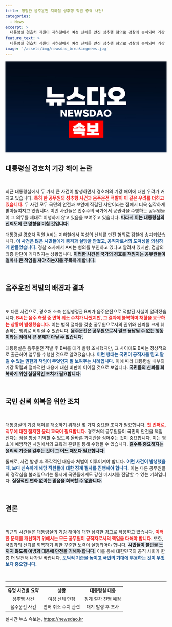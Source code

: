```yaml
---
title: 행정관 음주운전 지하철 성추행 직원 충격 사건!
categories:
  - News
excerpt: >
  대통령실 경호처 직원이 지하철에서 여성 신체를 만진 성추행 혐의로 검찰에 송치되며 기강 해이 논란이 일고 있다. 음주운전 적발 사건에 이어 불거진 이번 사건은 공직자의 신뢰성을 크게 훼손하고 있다.
feature_text: >
  대통령실 경호처 직원이 지하철에서 여성 신체를 만진 성추행 혐의로 검찰에 송치되며 기강 해이 논란이 일고 있다. 음주운전 적발 사건에 이어 불거진 이번 사건은 공직자의 신뢰성을 크게 훼손하고 있다.
image: '/assets/img/newsdao_breakingnews.jpg'
---
```


<p><img src="/assets/img/newsdao_breakingnews.jpg" alt="bookingtag 속보" /></p>

<h2 data-ke-size="size26">대통령실 경호처 기강 해이 논란</h2>

<p data-ke-size="size16">&nbsp;</p>

<p>최근 대통령실에서 두 가지 큰 사건이 발생하면서 경호처의 기강 해이에 대한 우려가 커지고 있습니다. <b><span style="color: #ee2323;">특히 한 공무원의 성추행 사건과 음주운전 적발이 이 같은 우려를 더하고 있습니다.</span></b> 두 사건 모두 국민의 안전과 보안에 직결된 사안이라는 점에서 더욱 심각하게 받아들여지고 있습니다. 이번 사건들은 민주주의 국가에서 공권력을 수행하는 공무원들이 그 의무를 제대로 이행하지 않고 있음을 보여주고 있습니다. <b><span style="background-color: #21538527;">따라서 이는 대통령실의 신뢰도에 큰 영향을 미칠 것입니다.</span></b></p>

<p>대통령실 경호처 직원 A씨는 지하철에서 여성의 신체를 만진 혐의로 검찰에 송치되었습니다. <b><span style="color: #1a5490;">이 사건은 많은 시민들에게 충격과 실망을 안겼고, 공직자로서의 도덕성을 의심하게 만들었습니다.</span></b> 경찰 조사에서 A씨는 혐의를 부인하고 있다고 알려져 있지만, 검찰의 최종 판단이 기다려지는 상황입니다. <b><span style="background-color: #21538527;">이러한 사건은 국가의 경호를 책임지는 공무원들이 얼마나 큰 책임을 져야 하는지를 주목하게 합니다.</span></b></p>

<p data-ke-size="size16">&nbsp;</p>

<h2 data-ke-size="size26">음주운전 적발의 배경과 결과</h2>

<p data-ke-size="size16">&nbsp;</p>

<p>또 다른 사건으로, 경호처 소속 선임행정관 B씨가 음주운전으로 적발된 사실이 알려졌습니다. <b><span style="color: #ee2323;">B씨는 음주 측정 중 면허 취소 수치가 나왔지만, 그 결과에 불복하며 채혈을 요구하는 상황이 발생했습니다.</span></b> 이는 법적 절차를 갖춘 공무원으로서의 권위와 신뢰를 크게 훼손하는 행위로 비춰질 수 있습니다. <b><span style="background-color: #21538527;">음주운전은 공무원으로서 결코 용납될 수 없는 행동이라는 점에서 큰 문제가 아닐 수 없습니다.</span></b></p>

<p>대통령실은 음주운전 적발 후 B씨를 대기 발령 조치했지만, 그 사이에도 B씨는 정상적으로 출근하여 업무를 수행한 것으로 알려졌습니다. <b><span style="color: #1a5490;">이런 행태는 국민이 공직자를 믿고 맡길 수 있는 권한과 책임이 무엇인지 잘 보여주는 사례입니다.</span></b> 이에 따라 대통령실 내부의 기강 확립과 절차적인 대응에 대한 비판이 이어질 것으로 보입니다. <b><span style="background-color: #21538527;">국민들의 신뢰를 회복하기 위한 실질적인 조치가 필요합니다.</span></b></p>

<p data-ke-size="size16">&nbsp;</p>

<h2 data-ke-size="size26">국민 신뢰 회복을 위한 조치</h2>

<p data-ke-size="size16">&nbsp;</p>

<p>대통령실의 기강 해이를 해소하기 위해선 몇 가지 중요한 조치가 필요합니다. <b><span style="color: #ee2323;">첫 번째로, 직무에 대한 철저한 윤리 교육이 필요합니다.</span></b> 경호처의 공무원들이 국민의 안전을 책임진다는 점을 항상 기억할 수 있도록 올바른 가치관을 심어주는 것이 중요합니다. 이는 평소에 예방적인 차원에서의 교육과 훈련을 통해 수행될 수 있습니다. <b><span style="background-color: #21538527;">갈수록 중요해지는 윤리적 기준을 갖추는 것이 그 어느 때보다 필요합니다.</span></b></p>

<p>둘째로, 사건 발생 후 즉각적인 대응과 처벌이 이루어져야 합니다. <b><span style="color: #1a5490;">이런 사건이 발생했을 때, 보다 신속하게 해당 직원들에 대한 징계 절차를 진행해야 합니다.</span></b> 이는 다른 공무원들의 경각심을 불러일으키는 동시에 국민들에게도 강한 메시지를 전달할 수 있는 기회입니다. <b><span style="background-color: #21538527;">실질적인 변화 없이는 믿음을 회복할 수 없습니다.</span></b></p>

<p data-ke-size="size16">&nbsp;</p>

<h2 data-ke-size="size26">결론</h2>

<p data-ke-size="size16">&nbsp;</p>

<p>최근의 사건들은 대통령실의 기강 해이에 대한 심각한 경고로 작용하고 있습니다. <b><span style="color: #ee2323;">이러한 문제를 개선하기 위해서는 모든 공무원이 공직자로서의 책임을 다해야 합니다.</span></b> 또한, 국민과의 신뢰를 회복하기 위한 꾸준한 노력이 실행되어야 합니다. <b><span style="background-color: #21538527;">시민들이 불안을 느끼지 않도록 예방과 대응에 만전을 기해야 합니다.</span></b> 이를 통해 대한민국의 공직 사회가 한층 더 발전해 나가길 바랍니다. <b><span style="color: #1a5490;">도덕적 기준을 높이고 국민의 기대에 부응하는 것이 무엇보다 중요합니다.</span></b> </p>

<p data-ke-size="size16">&nbsp;</p> 

<hr />

<table style="width: 100%; border-collapse: collapse;">
  <tr>
    <td style="text-align: center; height: 17px;"><b>유명 사건별 요약</b></td>
    <td style="text-align: center; height: 17px;"><b>상황</b></td>
    <td style="text-align: center; height: 17px;"><b>대통령실 대응</b></td>
  </tr>
  <tr>
    <td style="text-align: center; height: 17px;">성추행 사건</td>
    <td style="text-align: center; height: 17px;">여성 신체 만짐</td>
    <td style="text-align: center; height: 17px;">징계 절차 진행 예정</td>
  </tr>
  <tr>
    <td style="text-align: center; height: 17px;">음주운전 사건</td>
    <td style="text-align: center; height: 17px;">면허 취소 수치 관련</td>
    <td style="text-align: center; height: 17px;">대기 발령 후 조사</td>
  </tr>
</table>
실시간 뉴스 속보는, <a href="https://newsdao.kr" rel="dofollow">https://newsdao.kr</a>


